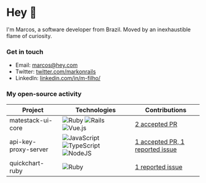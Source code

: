 # Hey 👋

I'm Marcos, a software developer from Brazil. Moved by an inexhaustible flame of curiosity.

### Get in touch

- Email: marcos@hey.com
- Twitter: [twitter.com/markonrails](http://www.twitter.com/markonrails)
- LinkedIn: [linkedin.com/in/m-filho/](https://www.linkedin.com/in/m-filho/)

### My open-source activity

| Project               | Technologies  | Contributions                    |
| --------------------- | ------------- | -------------------------------- |
| matestack-ui-core     | ![Ruby](https://img.shields.io/badge/Ruby-CC342D?style=for-the-badge&logo=ruby&logoColor=white) ![Rails](https://img.shields.io/badge/Rails-CC0000?style=for-the-badge&logo=ruby-on-rails&logoColor=white) ![Vue.js](https://img.shields.io/badge/Vue.js-35495E?style=for-the-badge&logo=vue-dot-js&logoColor=4FC08D) | [2 accepted PR](https://github.com/search?q=repo%3Amatestack%2Fmatestack-ui-core+author%3Amarcosvafilho&type=issues) |
| api-key-proxy-server  | ![JavaScript](https://img.shields.io/badge/JavaScript-F7DF1E?style=for-the-badge&logo=javascript&logoColor=black) ![TypeScript](https://img.shields.io/badge/TypeScript-007ACC?style=for-the-badge&logo=typescript&logoColor=white) ![NodeJS](https://img.shields.io/badge/Node.js-43853D?style=for-the-badge&logo=node-dot-js&logoColor=white) | [1 accepted PR, 1 reported issue](https://github.com/search?q=repo%3Amauriciorobayo%2Fapi-key-proxy-server+author%3Amarcosvafilho&type=issues) |
| quickchart-ruby | ![Ruby](https://img.shields.io/badge/Ruby-CC342D?style=for-the-badge&logo=ruby&logoColor=white) | [1 reported issue](https://github.com/search?q=repo%3Atyppo%2Fquickchart-ruby+author%3Amarcosvafilho&type=issues) |
